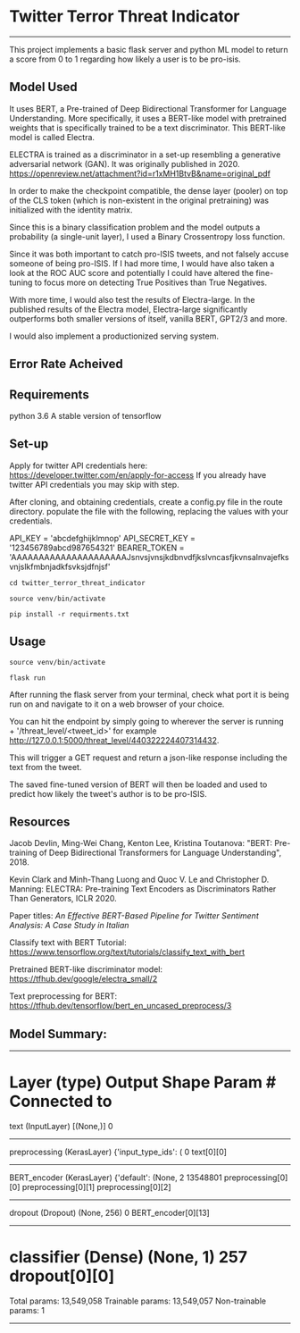# Twitter Terror Threat Indicator
------------------
This project implements a basic flask server and python ML model to return a score from 0 to 1 regarding how likely a user is to be pro-isis.  

## Model Used
It uses BERT, a Pre-trained of Deep Bidirectional Transformer for Language Understanding. More specifically, it uses a BERT-like model with pretrained weights that is specifically trained to be a text discriminator. This BERT-like model is called Electra.  

ELECTRA is trained as a discriminator in a set-up resembling a generative adversarial network (GAN). It was originally published in 2020.
https://openreview.net/attachment?id=r1xMH1BtvB&name=original_pdf  

In order to make the checkpoint compatible, the dense layer (pooler) on top of the CLS token (which is non-existent in the original pretraining) was initialized with the identity matrix.  

Since this is a binary classification problem and the model outputs a probability (a single-unit layer), I used a Binary Crossentropy loss function.  

Since it was both important to catch pro-ISIS tweets, and not falsely accuse someone of being pro-ISIS. If I had more time, I would have also taken a look at the ROC AUC score and potentially I could have altered the fine-tuning to focus more on detecting True Positives than True Negatives.  

With more time, I would also test the results of Electra-large. In the published results of the Electra model, Electra-large significantly outperforms both smaller versions of itself, vanilla BERT, GPT2/3 and more.  

I would also implement a productionized serving system.  



## Error Rate Acheived



## Requirements
python 3.6
A stable version of tensorflow
  

## Set-up 

Apply for twitter API credentials here: https://developer.twitter.com/en/apply-for-access
If you already have twitter API credentials you may skip with step.

After cloning, and obtaining credentials, create a config.py file in the route directory. 
populate the file with the following, replacing the values with your credentials.

API_KEY = 'abcdefghijklmnop'
API_SECRET_KEY = '123456789abcd987654321'
BEARER_TOKEN = 'AAAAAAAAAAAAAAAAAAAAAJsnvsjvnsjkdbnvdfjkslvncasfjkvnsalnvajefksvnjslkfmbnjadkfsvksjdfnjsf'

`cd twitter_terror_threat_indicator`

`source venv/bin/activate`

`pip install -r requirments.txt`


## Usage
`source venv/bin/activate`

`flask run`

After running the flask server from your terminal, check what port it is being run on and navigate to it on a web browser of your choice.

You can hit the endpoint by simply going to wherever the server is running + '/threat_level/<tweet_id>' for example http://127.0.0.1:5000/threat_level/440322224407314432.

This will trigger a GET request and return a json-like response including the text from the tweet.

The saved fine-tuned version of BERT will then be loaded and used to predict how likely the tweet's author is to be pro-ISIS.


## Resources
Jacob Devlin, Ming-Wei Chang, Kenton Lee, Kristina Toutanova: "BERT: Pre-training of Deep Bidirectional Transformers for Language Understanding", 2018.

Kevin Clark and Minh-Thang Luong and Quoc V. Le and Christopher D. Manning: ELECTRA: Pre-training Text Encoders as Discriminators Rather Than Generators, ICLR 2020.

Paper titles: *An Effective BERT-Based Pipeline for Twitter Sentiment
Analysis: A Case Study in Italian*

Classify text with BERT
Tutorial: https://www.tensorflow.org/text/tutorials/classify_text_with_bert

Pretrained BERT-like discriminator model: https://tfhub.dev/google/electra_small/2

Text preprocessing for BERT: https://tfhub.dev/tensorflow/bert_en_uncased_preprocess/3


## Model Summary:
__________________________________________________________________________________________________
Layer (type)                    Output Shape         Param #     Connected to
==================================================================================================
text (InputLayer)               [(None,)]            0
__________________________________________________________________________________________________
preprocessing (KerasLayer)      {'input_type_ids': ( 0           text[0][0]
__________________________________________________________________________________________________
BERT_encoder (KerasLayer)       {'default': (None, 2 13548801    preprocessing[0][0]
                                                                 preprocessing[0][1]
                                                                 preprocessing[0][2]
__________________________________________________________________________________________________
dropout (Dropout)               (None, 256)          0           BERT_encoder[0][13]
__________________________________________________________________________________________________
classifier (Dense)              (None, 1)            257         dropout[0][0]
==================================================================================================
Total params: 13,549,058
Trainable params: 13,549,057
Non-trainable params: 1
__________________________________________________________________________________________________
